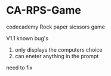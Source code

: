 # CA-RPS-Game
codecademy Rock paper sicssors game

V1.1
known bug's
1) only displays the computers choice 
2) can eneter anything in the prompt

need to fix
